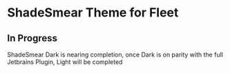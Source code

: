 # ShadeSmear Theme for Fleet


## In Progress

ShadeSmear Dark is nearing completion, once Dark is on parity with the full Jetbrains Plugin, Light will be completed
